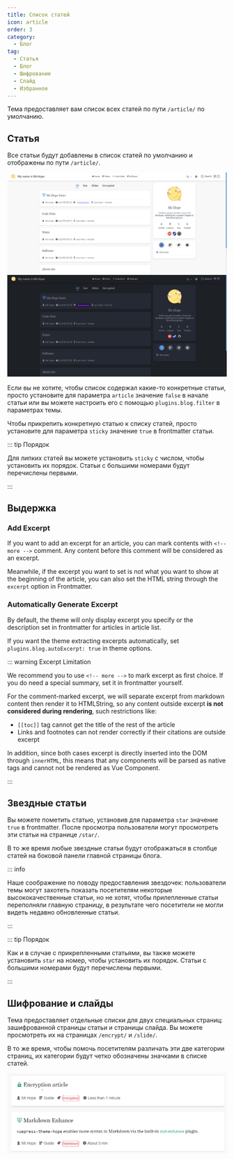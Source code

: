 ```yaml
---
title: Список статей
icon: article
order: 3
category:
  - Блог
tag:
  - Статья
  - Блог
  - Шифрование
  - Слайд
  - Избранное
---
```


Тема предоставляет вам список всех статей по пути `/article/` по умолчанию.

## Статья

Все статьи будут добавлены в список статей по умолчанию и отображены по пути `/article/`.

![Список статей](./assets/article-list-light.png#light)
![Список статей](./assets/article-list-dark.png#dark)

Если вы не хотите, чтобы список содержал какие-то конкретные статьи, просто установите для параметра `article` значение `false` в начале статьи или вы можете настроить его с помощью `plugins.blog.filter` в параметрах темы.

Чтобы прикрепить конкретную статью к списку статей, просто установите для параметра `sticky` значение `true` в frontmatter статьи.

::: tip Порядок

Для липких статей вы можете установить `sticky` с числом, чтобы установить их порядок. Статьи с большими номерами будут перечислены первыми.

:::

## Выдержка

### Add Excerpt

If you want to add an excerpt for an article, you can mark contents with `<!-- more -->` comment. Any content before this comment will be considered as an excerpt.

Meanwhile, if the excerpt you want to set is not what you want to show at the beginning of the article, you can also set the HTML string through the `excerpt` option in Frontmatter.

### Automatically Generate Excerpt

By default, the theme will only display excerpt you specify or the description set in frontmatter for articles in article list.

If you want the theme extracting excerpts automatically, set `plugins.blog.autoExcerpt: true` in theme options.

::: warning Excerpt Limitation

We recommend you to use `<!-- more -->` to mark excerpt as first choice. If you do need a special summary, set it in frontmatter yourself.

For the comment-marked excerpt, we will separate excerpt from markdown content then render it to HTMLString, so any content outside excerpt **is not considered during rendering**, such restrictions like:

- `[[toc]]` tag cannot get the title of the rest of the article
- Links and footnotes can not render correctly if their citations are outside excerpt

In addition, since both cases excerpt is directly inserted into the DOM through `innerHTML`, this means that any components will be parsed as native tags and cannot not be rendered as Vue Component.

:::

## Звездные статьи

Вы можете пометить статью, установив для параметра `star` значение `true` в frontmatter. После просмотра пользователи могут просмотреть эти статьи на странице `/star/`.

В то же время любые звездные статьи будут отображаться в столбце статей на боковой панели главной страницы блога.

::: info

Наше соображение по поводу предоставления звездочек: пользователи темы могут захотеть показать посетителям некоторые высококачественные статьи, но не хотят, чтобы прилепленные статьи переполняли главную страницу, в результате чего посетители не могли видеть недавно обновленные статьи.

:::

::: tip Порядок

Как и в случае с прикрепленными статьями, вы также можете установить `star` на номер, чтобы установить их порядок. Статьи с большими номерами будут перечислены первыми.

:::

## Шифрование и слайды

Тема предоставляет отдельные списки для двух специальных страниц: зашифрованной страницы статьи и страницы слайда. Вы можете просмотреть их на страницах `/encrypt/` и `/slide/`.

В то же время, чтобы помочь посетителям различать эти две категории страниц, их категории будут четко обозначены значками в списке статей.

![Советы по категориям](./assets/icon-type.png)
